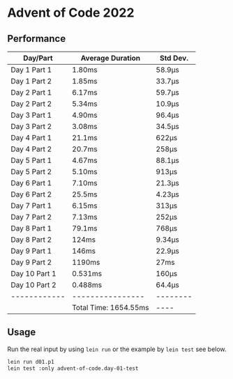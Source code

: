 # Advent of Code 2022

## Performance

|  Day/Part    | Average Duration | Std Dev. |
| ------------ | ---------------- | -------- |
| Day 1 Part 1 | 1.80ms | 58.9µs |
| Day 1 Part 2 | 1.85ms | 33.7µs |
| Day 2 Part 1 | 6.17ms | 59.7µs |
| Day 2 Part 2 | 5.34ms | 10.9µs |
| Day 3 Part 1 | 4.90ms | 96.4µs |
| Day 3 Part 2 | 3.08ms | 34.5µs |
| Day 4 Part 1 | 21.1ms | 622µs |
| Day 4 Part 2 | 20.7ms | 258µs |
| Day 5 Part 1 | 4.67ms | 88.1µs |
| Day 5 Part 2 | 5.10ms | 913µs |
| Day 6 Part 1 | 7.10ms | 21.3µs |
| Day 6 Part 2 | 25.5ms | 4.23µs |
| Day 7 Part 1 | 6.15ms | 313µs |
| Day 7 Part 2 | 7.13ms | 252µs |
| Day 8 Part 1 | 79.1ms | 768µs |
| Day 8 Part 2 | 124ms | 9.34µs |
| Day 9 Part 1 | 146ms | 22.9µs |
| Day 9 Part 2 | 1190ms | 27ms |
| Day 10 Part 1 | 0.531ms | 160µs |
| Day 10 Part 2 | 0.488ms | 64.4µs |
| ------------ | ---------------- | -------- |
|              | Total Time: 1654.55ms | ---- |

## Usage

Run the real input by using `lein run` or the example by `lein test` see below.

```bash
lein run d01.p1
lein test :only advent-of-code.day-01-test
```
